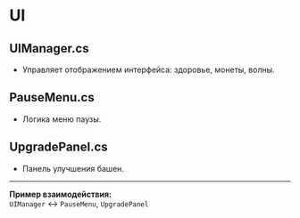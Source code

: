 # UI

## UIManager.cs

- Управляет отображением интерфейса: здоровье, монеты, волны.

## PauseMenu.cs

- Логика меню паузы.

## UpgradePanel.cs

- Панель улучшения башен.

---
**Пример взаимодействия:**  
`UIManager` ↔ `PauseMenu`, `UpgradePanel`

